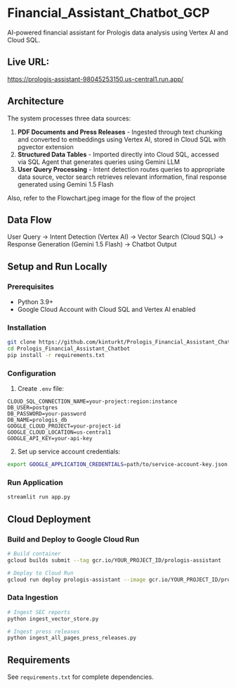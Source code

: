 # Financial_Assistant_Chatbot_GCP

AI-powered financial assistant for Prologis data analysis using Vertex AI and Cloud SQL.

## Live URL:

https://prologis-assistant-98045253150.us-central1.run.app/

## Architecture

The system processes three data sources:

1. **PDF Documents and Press Releases** - Ingested through text chunking and converted to embeddings using Vertex AI, stored in Cloud SQL with pgvector extension
2. **Structured Data Tables** - Imported directly into Cloud SQL, accessed via SQL Agent that generates queries using Gemini LLM
3. **User Query Processing** - Intent detection routes queries to appropriate data source, vector search retrieves relevant information, final response generated using Gemini 1.5 Flash

Also, refer to the Flowchart.jpeg image for the flow of the project

## Data Flow

User Query → Intent Detection (Vertex AI) → Vector Search (Cloud SQL) → Response Generation (Gemini 1.5 Flash) → Chatbot Output

## Setup and Run Locally

### Prerequisites
- Python 3.9+
- Google Cloud Account with Cloud SQL and Vertex AI enabled

### Installation
```bash
git clone https://github.com/kinturkt/Prologis_Financial_Assistant_Chatbot.git
cd Prologis_Financial_Assistant_Chatbot
pip install -r requirements.txt
```

### Configuration
1. Create `.env` file:
```
CLOUD_SQL_CONNECTION_NAME=your-project:region:instance
DB_USER=postgres
DB_PASSWORD=your-password
DB_NAME=prologis_db
GOOGLE_CLOUD_PROJECT=your-project-id
GOOGLE_CLOUD_LOCATION=us-central1
GOOGLE_API_KEY=your-api-key
```

2. Set up service account credentials:
```bash
export GOOGLE_APPLICATION_CREDENTIALS=path/to/service-account-key.json
```

### Run Application
```bash
streamlit run app.py
```

## Cloud Deployment

### Build and Deploy to Google Cloud Run
```bash
# Build container
gcloud builds submit --tag gcr.io/YOUR_PROJECT_ID/prologis-assistant

# Deploy to Cloud Run
gcloud run deploy prologis-assistant --image gcr.io/YOUR_PROJECT_ID/prologis-assistant --platform managed --region us-central1 --allow-unauthenticated --memory=2Gi --set-env-vars="CLOUD_SQL_CONNECTION_NAME=your-connection-name,DB_USER=postgres,DB_PASSWORD=your-password,DB_NAME=prologis_db,GOOGLE_CLOUD_PROJECT=your-project-id,GOOGLE_CLOUD_LOCATION=us-central1,GOOGLE_API_KEY=your-api-key"
```

### Data Ingestion
```bash
# Ingest SEC reports
python ingest_vector_store.py

# Ingest press releases
python ingest_all_pages_press_releases.py
```

## Requirements
See `requirements.txt` for complete dependencies.
